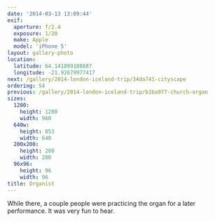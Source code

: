 ```yaml
---
date: '2014-03-13 13:09:44'
exif:
  aperture: f/2.4
  exposure: 1/20
  make: Apple
  model: 'iPhone 5'
layout: gallery-photo
location:
  latitude: 64.141899108887
  longitude: -21.92679977417
next: /gallery/2014-london-iceland-trip/34da741-cityscape
ordering: 54
previous: /gallery/2014-london-iceland-trip/b1ba977-church-organ
sizes:
  1280:
    height: 1280
    width: 960
  640w:
    height: 853
    width: 640
  200x200:
    height: 200
    width: 200
  96x96:
    height: 96
    width: 96
title: Organist
---
```


While there, a couple people were practicing the organ for a later performance. It was very fun to hear.
